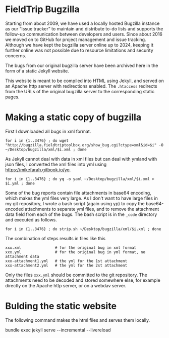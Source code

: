 # FieldTrip Bugzilla

Starting from about 2009, we have used a locally hosted Bugzilla instance as
our “issue tracker” to maintain and distribute to-do lists and supports the
follow-up communication between developers and users. Since about 2016 we
moved on to GitHub for project management and issue tracking. Although we
have kept the bugzilla server online up to 2024, keeping it further online
was not possible due to resource limitations and security concerns.

The bugs from our original bugzilla server have been archived here in the
form of a static Jekyll website.

This website is meant to be compiled into HTML using Jekyll, and served on
an Apache http server with redirections enabled. The `.htaccess` redirects
from the URLs of the original bugzilla server to the corresponding static
pages.

# Making a static copy of bugzilla

First I downloaded all bugs in xml format.

    for i in {1..3476} ; do wget "http://bugzilla.fieldtriptoolbox.org/show_bug.cgi?ctype=xml&id=$i" -O ~/Desktop/bugzilla/xml/$i.xml ; done

As Jekyll cannot deal with data in xml files but can deal with ymland with json files,
I converted the xml files into yml using <https://mikefarah.gitbook.io/yq>.

    for i in {1..3476} ; do yq -o yaml ~/Desktop/bugzilla/xml/$i.xml > $i.yml ; done

Some of the bug reports contain file attachments in base64 encoding, which makes the
yml files very large. As I don't want to have large files in my git repository, I
wrote a bash script (again using yp) to copy the base64-encoded attachments to
separate yml files, and to remove the attachment data field from each of the bugs.
The bash script is in the `_code` directory and executed as follows.

    for i in {1..3476} ; do strip.sh ~/Desktop/bugzilla/xml/$i.xml ; done

The combination of steps results in files like this

    xxx.xml               # for the original bug in xml format
    xxx.yml               # for the original bug in yml format, no attachment data
    xxx-attachment1.yml   # the yml for the 1st attachment
    xxx-attachment2.yml   # the yml for the 2st attachment

Only the files `xxx.yml` should be committed to the git repository. The attachments
need to be decoded and stored somewhere else, for example directly on the Apache http
server, or on a webdav server.

# Bulding the static website

The following command makes the html files and serves them locally.

  bundle exec jekyll serve --incremental --livereload
